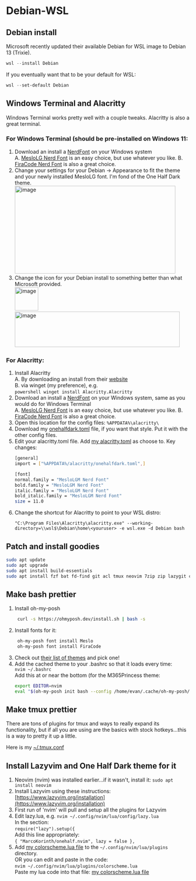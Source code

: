 # Debian-WSL

## Debian install

Microsoft recently updated their available Debian for WSL image to Debian 13 (Trixie).

```powershell
wsl --install Debian
```

If you eventually want that to be your default for WSL:
```powershell
wsl --set-default Debian
```

## Windows Terminal and Alacritty

Windows Terminal works pretty well with a couple tweaks.  Alacritty is also a great terminal.  

### For Windows Terminal (should be pre-installed on Windows 11:
1. Download an install a [NerdFont](https://www.nerdfonts.com/) on your Windows system<br>
   A. [MesloLG Nerd Font](https://github.com/ryanoasis/nerd-fonts/releases/download/v3.4.0/Meslo.zip) is an easy choice, but use whatever you like.
   B. [FiraCode Nerd Font](https://github.com/ryanoasis/nerd-fonts/releases/download/v3.4.0/FiraCode.zip) is also a great choice.
3. Change your settings for your Debian -> Appearance to fit the theme and your newly installed MesloLG font. I'm fond of the One Half Dark theme.<br>
    <img width="440" height="240" alt="image" src="https://github.com/user-attachments/assets/a4bb11ce-a4db-49da-b734-1cfdbe125285" />
4. Change the icon for your Debian install to something better than what Microsoft provided.<br>
    <img width="64" height="64" alt="image" src="https://github.com/user-attachments/assets/723c63da-56b3-4693-be9f-2f0687878129" /> <br>
    <img width="452" height="97" alt="image" src="https://github.com/user-attachments/assets/ccdd2df1-2061-459f-b1eb-e7fe69a7d67a" />

### For Alacritty:
1. Install Alacritty<br>
   A. By downloading an install from their [website](https://alacritty.org/) <br>
   B. via winget (my preference), e.g. <br>
       ```powershell
       winget install Alacritty.Alacritty
       ```
2. Download an install a [NerdFont](https://www.nerdfonts.com/) on your Windows system, same as you would do for Windows Terminal<br>
   A. [MesloLG Nerd Font](https://github.com/ryanoasis/nerd-fonts/releases/download/v3.4.0/Meslo.zip) is an easy choice, but use whatever you like.
   B. [FiraCode Nerd Font](https://github.com/ryanoasis/nerd-fonts/releases/download/v3.4.0/FiraCode.zip) is also a great choice.
4. Open this location for the config files: ```%APPDATA%\alacritty\```
5. Download my [onehalfdark.toml](https://github.com/unconfused/Debian-WSL/blob/main/onehalfdark.toml) file, if you want that style.  Put it with the other config files.
6. Edit your alacritty.toml file. Add [my alacritty.toml](https://github.com/unconfused/Debian-WSL/blob/main/alacritty.toml) as choose to.  Key changes: <br>
    ```bash
    [general]
    import = ["%APPDATA%/alacritty/onehalfdark.toml",]

    [font]
    normal.family = "MesloLGM Nerd Font"
    bold.family = "MesloLGM Nerd Font"
    italic.family = "MesloLGM Nerd Font"
    bold_italic.family = "MesloLGM Nerd Font"
    size = 11.0
    ```
7. Change the shortcut for Alacritty to point to your WSL distro: <br>
    ```
    "C:\Program Files\Alacritty\alacritty.exe" --working-directory=\\wsl$\Debian\home\<youruser> -e wsl.exe -d Debian bash
    ```


## Patch and install goodies

```bash
sudo apt update
sudo apt upgrade
sudo apt install build-essentials
sudo apt install fzf bat fd-find git acl tmux neovim 7zip zip lazygit curl wget fontconfig ripgrep tree-sitter ghostscript tree 
```

## Make bash prettier

1. Install oh-my-posh <br>
     ```bash
      curl -s https://ohmyposh.dev/install.sh | bash -s
     ```
2. Install fonts for it:<br>
     ```bash
      oh-my-posh font install Meslo
      oh-my-posh font install FiraCode
     ```
3. Check out [their list of themes](https://ohmyposh.dev/docs/themes) and pick one!
4. Add the cached theme to your .bashrc so that it loads every time: <br>
    ```nvim ~/.bashrc``` <br>
   Add this at or near the bottom (for the M365Princess theme:
    ```bash
    export EDITOR=nvim
    eval "$(oh-my-posh init bash --config /home/evan/.cache/oh-my-posh/themes/M365Princess.omp.json)"
    ``` 

## Make tmux prettier

There are tons of plugins for tmux and ways to really expand its functionality, but if all you are using are the basics with stock hotkeys...this is a way to pretty it up a little.

Here is my [~/.tmux.conf](https://github.com/unconfused/Debian-WSL/blob/main/.tmux.conf)


## Install Lazyvim and One Half Dark theme for it

1. Neovim (nvim) was installed earlier...if it wasn't, install it:  ```sudo apt install neovim```
2. Install Lazyvim using these instructions:  [https://www.lazyvim.org/installation](https://www.lazyvim.org/installation)
3. First run of 'nvim' will pull and setup all the plugins for Lazyvim
4. Edit lazy.lua, e.g. ```nvim ~/.config/nvim/lua/config/lazy.lua``` <br>
    In the section:<br>
         ```require("lazy").setup({```<br>
    Add this line appropriately:<br>
         ```{ "MarcoKorinth/onehalf.nvim", lazy = false },```
5. Add [my colorscheme.lua file](https://github.com/unconfused/Debian-WSL/blob/main/colorscheme.lua) to the ```~/.config/nvim/lua/plugins``` directory. <br>
    OR you can edit and paste in the code: <br>
        ```nvim ~/.config/nvim/lua/plugins/colorscheme.lua``` <br>
    Paste my lua code into that file:
        [my colorscheme.lua file](https://github.com/unconfused/Debian-WSL/blob/main/colorscheme.lua) 

